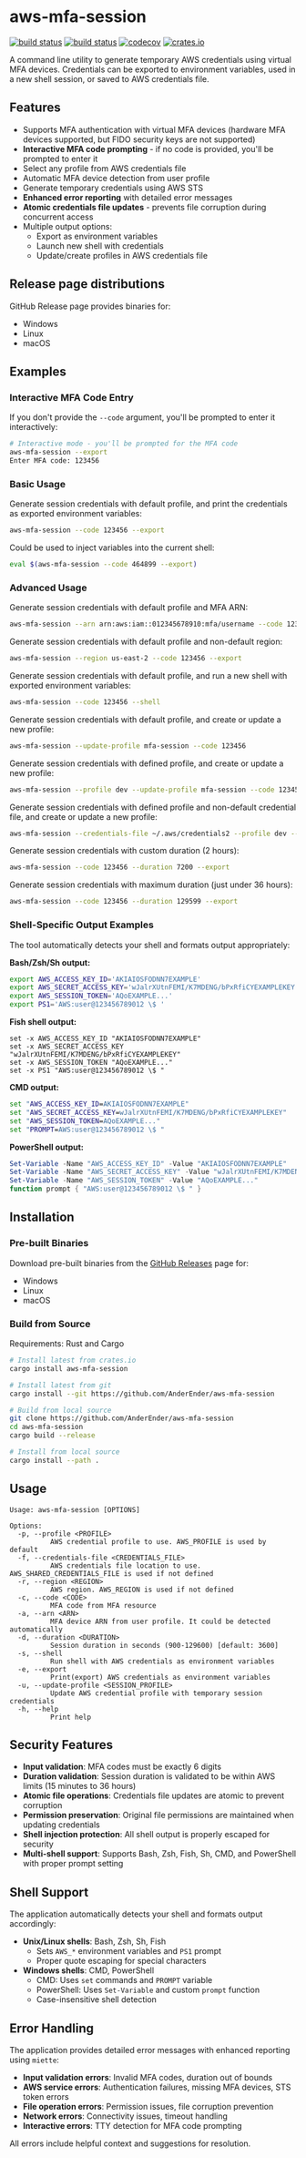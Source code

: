 # aws-mfa-session
[![build status](https://github.com/AnderEnder/aws-mfa-session/workflows/Rust/badge.svg)](https://github.com/AnderEnder/aws-mfa-session/actions/workflows/rust.yml?query=branch%3Amaster)
[![build status](https://github.com/AnderEnder/aws-mfa-session/workflows/Release/badge.svg)](https://github.com/AnderEnder/aws-mfa-session/actions/workflows/release.yml)
[![codecov](https://codecov.io/gh/AnderEnder/aws-mfa-session/branch/master/graph/badge.svg)](https://codecov.io/gh/AnderEnder/aws-mfa-session)
[![crates.io](https://img.shields.io/crates/v/aws-mfa-session.svg)](https://crates.io/crates/aws-mfa-session)

A command line utility to generate temporary AWS credentials using virtual MFA devices. Credentials can be exported to environment variables, used in a new shell session, or saved to AWS credentials file.

## Features
* Supports MFA authentication with virtual MFA devices (hardware MFA devices supported, but FIDO security keys are not supported)
* **Interactive MFA code prompting** - if no code is provided, you'll be prompted to enter it
* Select any profile from AWS credentials file
* Automatic MFA device detection from user profile
* Generate temporary credentials using AWS STS
* **Enhanced error reporting** with detailed error messages
* **Atomic credentials file updates** - prevents file corruption during concurrent access
* Multiple output options:
  * Export as environment variables
  * Launch new shell with credentials
  * Update/create profiles in AWS credentials file

## Release page distributions

GitHub Release page provides binaries for:

* Windows
* Linux
* macOS

## Examples

### Interactive MFA Code Entry

If you don't provide the `--code` argument, you'll be prompted to enter it interactively:

```sh
# Interactive mode - you'll be prompted for the MFA code
aws-mfa-session --export
Enter MFA code: 123456
```

### Basic Usage

Generate session credentials with default profile, and print the credentials as exported environment variables:

```sh
aws-mfa-session --code 123456 --export
```

Could be used to inject variables into the current shell:
```sh
eval $(aws-mfa-session --code 464899 --export)
```

### Advanced Usage

Generate session credentials with default profile and MFA ARN:

```sh
aws-mfa-session --arn arn:aws:iam::012345678910:mfa/username --code 123456 --export
```

Generate session credentials with default profile and non-default region:

```sh
aws-mfa-session --region us-east-2 --code 123456 --export
```

Generate session credentials with default profile, and run a new shell with exported environment variables:

```sh
aws-mfa-session --code 123456 --shell
```

Generate session credentials with default profile, and create or update a new profile:

```sh
aws-mfa-session --update-profile mfa-session --code 123456
```

Generate session credentials with defined profile, and create or update a new profile:

```sh
aws-mfa-session --profile dev --update-profile mfa-session --code 123456
```

Generate session credentials with defined profile and non-default credential file, and create or update a new profile:

```sh
aws-mfa-session --credentials-file ~/.aws/credentials2 --profile dev --update-profile mfa-session --code 123456
```

Generate session credentials with custom duration (2 hours):

```sh
aws-mfa-session --code 123456 --duration 7200 --export
```

Generate session credentials with maximum duration (just under 36 hours):

```sh
aws-mfa-session --code 123456 --duration 129599 --export
```

### Shell-Specific Output Examples

The tool automatically detects your shell and formats output appropriately:

**Bash/Zsh/Sh output:**
```sh
export AWS_ACCESS_KEY_ID='AKIAIOSFODNN7EXAMPLE'
export AWS_SECRET_ACCESS_KEY='wJalrXUtnFEMI/K7MDENG/bPxRfiCYEXAMPLEKEY'
export AWS_SESSION_TOKEN='AQoEXAMPLE...'
export PS1='AWS:user@123456789012 \$ '
```

**Fish shell output:**
```fish
set -x AWS_ACCESS_KEY_ID "AKIAIOSFODNN7EXAMPLE"
set -x AWS_SECRET_ACCESS_KEY "wJalrXUtnFEMI/K7MDENG/bPxRfiCYEXAMPLEKEY"
set -x AWS_SESSION_TOKEN "AQoEXAMPLE..."
set -x PS1 "AWS:user@123456789012 \$ "
```

**CMD output:**
```cmd
set "AWS_ACCESS_KEY_ID=AKIAIOSFODNN7EXAMPLE"
set "AWS_SECRET_ACCESS_KEY=wJalrXUtnFEMI/K7MDENG/bPxRfiCYEXAMPLEKEY"
set "AWS_SESSION_TOKEN=AQoEXAMPLE..."
set "PROMPT=AWS:user@123456789012 \$ "
```

**PowerShell output:**
```powershell
Set-Variable -Name "AWS_ACCESS_KEY_ID" -Value "AKIAIOSFODNN7EXAMPLE"
Set-Variable -Name "AWS_SECRET_ACCESS_KEY" -Value "wJalrXUtnFEMI/K7MDENG/bPxRfiCYEXAMPLEKEY"
Set-Variable -Name "AWS_SESSION_TOKEN" -Value "AQoEXAMPLE..."
function prompt { "AWS:user@123456789012 \$ " }
```

## Installation

### Pre-built Binaries

Download pre-built binaries from the [GitHub Releases](https://github.com/AnderEnder/aws-mfa-session/releases) page for:

* Windows
* Linux
* macOS

### Build from Source

Requirements: Rust and Cargo

```sh
# Install latest from crates.io
cargo install aws-mfa-session

# Install latest from git
cargo install --git https://github.com/AnderEnder/aws-mfa-session

# Build from local source
git clone https://github.com/AnderEnder/aws-mfa-session
cd aws-mfa-session
cargo build --release

# Install from local source
cargo install --path .
```

## Usage

```
Usage: aws-mfa-session [OPTIONS]

Options:
  -p, --profile <PROFILE>
          AWS credential profile to use. AWS_PROFILE is used by default
  -f, --credentials-file <CREDENTIALS_FILE>
          AWS credentials file location to use. AWS_SHARED_CREDENTIALS_FILE is used if not defined
  -r, --region <REGION>
          AWS region. AWS_REGION is used if not defined
  -c, --code <CODE>
          MFA code from MFA resource
  -a, --arn <ARN>
          MFA device ARN from user profile. It could be detected automatically
  -d, --duration <DURATION>
          Session duration in seconds (900-129600) [default: 3600]
  -s, --shell
          Run shell with AWS credentials as environment variables
  -e, --export
          Print(export) AWS credentials as environment variables
  -u, --update-profile <SESSION_PROFILE>
          Update AWS credential profile with temporary session credentials
  -h, --help
          Print help
```

## Security Features

* **Input validation**: MFA codes must be exactly 6 digits
* **Duration validation**: Session duration is validated to be within AWS limits (15 minutes to 36 hours)
* **Atomic file operations**: Credentials file updates are atomic to prevent corruption
* **Permission preservation**: Original file permissions are maintained when updating credentials
* **Shell injection protection**: All shell output is properly escaped for security
* **Multi-shell support**: Supports Bash, Zsh, Fish, Sh, CMD, and PowerShell with proper prompt setting

## Shell Support

The application automatically detects your shell and formats output accordingly:

* **Unix/Linux shells**: Bash, Zsh, Sh, Fish
  - Sets `AWS_*` environment variables and `PS1` prompt
  - Proper quote escaping for special characters
* **Windows shells**: CMD, PowerShell
  - CMD: Uses `set` commands and `PROMPT` variable
  - PowerShell: Uses `Set-Variable` and custom `prompt` function
  - Case-insensitive shell detection

## Error Handling

The application provides detailed error messages with enhanced reporting using `miette`:

* **Input validation errors**: Invalid MFA codes, duration out of bounds
* **AWS service errors**: Authentication failures, missing MFA devices, STS token errors
* **File operation errors**: Permission issues, file corruption prevention
* **Network errors**: Connectivity issues, timeout handling
* **Interactive errors**: TTY detection for MFA code prompting

All errors include helpful context and suggestions for resolution.
